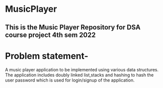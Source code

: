 # MusicPlayer
## This is the Music Player Repository for DSA course project 4th sem 2022

# Problem statement-
   A music player application to be implemented using various data structures. The application includes doubly linked list,stacks and hashing to hash the user password which is used for login/signup of the application.
